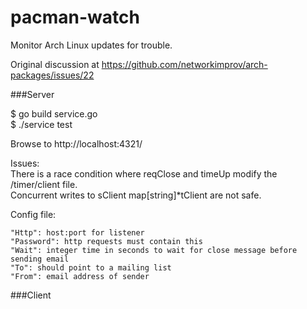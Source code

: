 pacman-watch
============

Monitor Arch Linux updates for trouble.

Original discussion at https://github.com/networkimprov/arch-packages/issues/22

###Server

$ go build service.go  
$ ./service test  

Browse to http://localhost:4321/

Issues:  
There is a race condition where reqClose and timeUp modify the /timer/client file.  
Concurrent writes to sClient map[string]*tClient are not safe.  

Config file:

    "Http": host:port for listener
    "Password": http requests must contain this
    "Wait": integer time in seconds to wait for close message before sending email
    "To": should point to a mailing list
    "From": email address of sender

###Client

